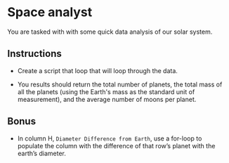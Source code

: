 # Space analyst

You are tasked with with some quick data analysis of our solar system.

## Instructions

* Create a script that loop that will loop through the data.

* You results should return the total number of planets, the total mass of all the planets (using the Earth's mass as the standard unit of measurement), and the average number of moons per planet.

## Bonus

* In column H, `Diameter Difference from Earth`, use a for-loop to populate the column with the difference of that row’s planet with the earth’s diameter.